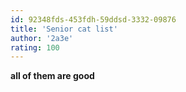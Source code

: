 ```yaml
---
id: 92348fds-453fdh-59ddsd-3332-09876
title: 'Senior cat list'
author: '2a3e'
rating: 100
---
```


**all of them are good**
